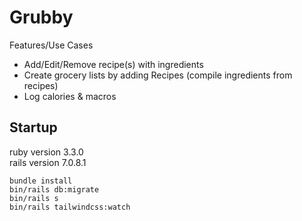 # Grubby

Features/Use Cases
- Add/Edit/Remove recipe(s) with ingredients
- Create grocery lists by adding Recipes (compile ingredients from recipes)
- Log calories & macros

## Startup

ruby version 3.3.0  
rails version 7.0.8.1

```
bundle install
bin/rails db:migrate
bin/rails s
bin/rails tailwindcss:watch
```
